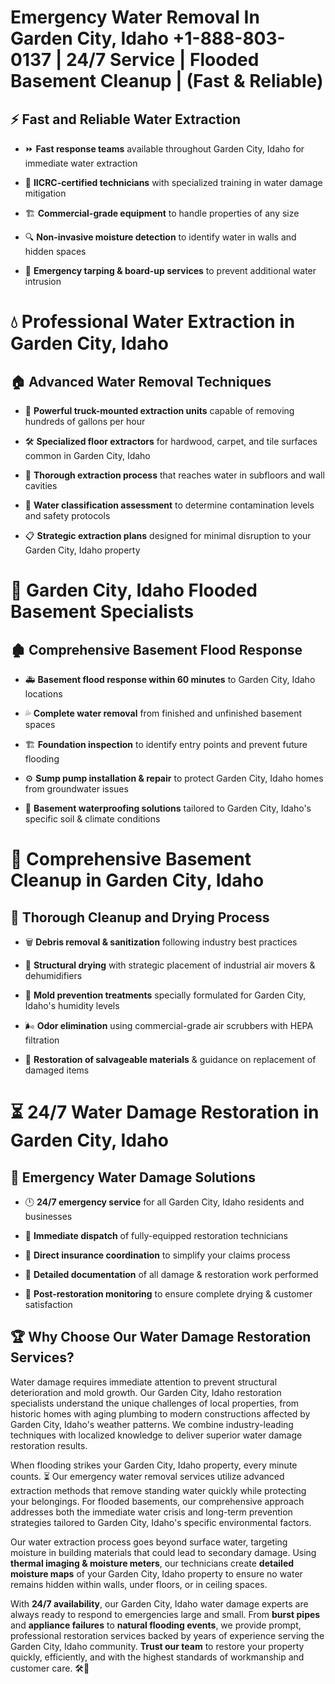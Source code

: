 # Emergency Water Removal In Garden City, Idaho +1-888-803-0137 | 24/7 Service | Flooded Basement Cleanup | (Fast & Reliable)  

## ⚡ Fast and Reliable Water Extraction  
- ⏩ **Fast response teams** available throughout Garden City, Idaho for immediate water extraction  
- 🏅 **IICRC-certified technicians** with specialized training in water damage mitigation  
- 🏗️ **Commercial-grade equipment** to handle properties of any size  
- 🔍 **Non-invasive moisture detection** to identify water in walls and hidden spaces  
- 🛑 **Emergency tarping & board-up services** to prevent additional water intrusion  

# 💧 Professional Water Extraction in Garden City, Idaho  

## 🏠 Advanced Water Removal Techniques  
- 🚛 **Powerful truck-mounted extraction units** capable of removing hundreds of gallons per hour  
- 🛠️ **Specialized floor extractors** for hardwood, carpet, and tile surfaces common in Garden City, Idaho  
- 📏 **Thorough extraction process** that reaches water in subfloors and wall cavities  
- 🧪 **Water classification assessment** to determine contamination levels and safety protocols  
- 📋 **Strategic extraction plans** designed for minimal disruption to your Garden City, Idaho property  

# 🌊 Garden City, Idaho Flooded Basement Specialists  

## 🏚️ Comprehensive Basement Flood Response  
- 🚑 **Basement flood response within 60 minutes** to Garden City, Idaho locations  
- 💦 **Complete water removal** from finished and unfinished basement spaces  
- 🏗️ **Foundation inspection** to identify entry points and prevent future flooding  
- ⚙️ **Sump pump installation & repair** to protect Garden City, Idaho homes from groundwater issues  
- 🌱 **Basement waterproofing solutions** tailored to Garden City, Idaho's specific soil & climate conditions  

# 🧹 Comprehensive Basement Cleanup in Garden City, Idaho  

## 🔄 Thorough Cleanup and Drying Process  
- 🗑️ **Debris removal & sanitization** following industry best practices  
- 💨 **Structural drying** with strategic placement of industrial air movers & dehumidifiers  
- 🦠 **Mold prevention treatments** specially formulated for Garden City, Idaho's humidity levels  
- 🌬️ **Odor elimination** using commercial-grade air scrubbers with HEPA filtration  
- 🔧 **Restoration of salvageable materials** & guidance on replacement of damaged items  

# ⏳ 24/7 Water Damage Restoration in Garden City, Idaho  

## 🚀 Emergency Water Damage Solutions  
- 🕛 **24/7 emergency service** for all Garden City, Idaho residents and businesses  
- 🚒 **Immediate dispatch** of fully-equipped restoration technicians  
- 🏦 **Direct insurance coordination** to simplify your claims process  
- 📜 **Detailed documentation** of all damage & restoration work performed  
- 🔎 **Post-restoration monitoring** to ensure complete drying & customer satisfaction  

## 🏆 Why Choose Our Water Damage Restoration Services?  
Water damage requires immediate attention to prevent structural deterioration and mold growth. Our Garden City, Idaho restoration specialists understand the unique challenges of local properties, from historic homes with aging plumbing to modern constructions affected by Garden City, Idaho's weather patterns. We combine industry-leading techniques with localized knowledge to deliver superior water damage restoration results.  

When flooding strikes your Garden City, Idaho property, every minute counts. ⏳ Our emergency water removal services utilize advanced extraction methods that remove standing water quickly while protecting your belongings. For flooded basements, our comprehensive approach addresses both the immediate water crisis and long-term prevention strategies tailored to Garden City, Idaho's specific environmental factors.  

Our water extraction process goes beyond surface water, targeting moisture in building materials that could lead to secondary damage. Using **thermal imaging & moisture meters**, our technicians create **detailed moisture maps** of your Garden City, Idaho property to ensure no water remains hidden within walls, under floors, or in ceiling spaces.  

With **24/7 availability**, our Garden City, Idaho water damage experts are always ready to respond to emergencies large and small. From **burst pipes** and **appliance failures** to **natural flooding events**, we provide prompt, professional restoration services backed by years of experience serving the Garden City, Idaho community. **Trust our team** to restore your property quickly, efficiently, and with the highest standards of workmanship and customer care. 🛠️💪  
